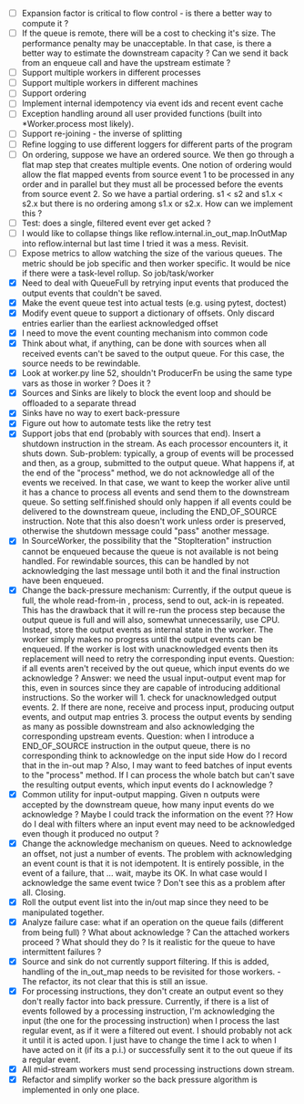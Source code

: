 - [ ] Expansion factor is critical to flow control - is there a better way to compute it ?
- [ ] If the queue is remote, there will be a cost to checking it's size.  The performance penalty may be unacceptable. 
      In that case, is there a better way to estimate the downstream capacity ?  Can we send it back from an enqueue
      call and have the upstream estimate ?
- [ ] Support multiple workers in different processes
- [ ] Support multiple workers in different machines
- [ ] Support ordering
- [ ] Implement internal idempotency via event ids and recent event cache
- [ ] Exception handling around all user provided functions (built into *Worker.process most likely).
- [ ] Support re-joining - the inverse of splitting
- [ ] Refine logging to use different loggers for different parts of the program
- [ ] On ordering, suppose we have an ordered source.  We then go through a flat map step that creates multiple
      events.  One notion of ordering would allow the flat mapped events from source event 1 to be processed
      in any order and in parallel but they must all be processed before the events from source event 2.  So
      we have a partial ordering.  s1 < s2 and s1.x < s2.x but there is no ordering among s1.x or s2.x.  How
      can we implement this ?
- [ ] Test: does a single, filtered event ever get acked ?
- [ ] I would like to collapse things like reflow.internal.in_out_map.InOutMap into reflow.internal but last
      time I tried it was a mess.  Revisit.
- [ ] Expose metrics to allow watching the size of the various queues.  The metric should be job specific and
      then worker specific.  It would be nice if there were a task-level rollup. So job/task/worker
- [x] Need to deal with QueueFull by retrying input events that produced the output events that couldn't be saved.
- [x] Make the event queue test into actual tests (e.g. using pytest, doctest)
- [x] Modify event queue to support a dictionary of offsets.  Only discard entries earlier than the earliest
      acknowledged offset
- [x] I need to move the event counting mechanism into common code
- [x] Think about what, if anything, can be done with sources when all received events can't be saved to the output
      queue. For this case, the source needs to be rewindable.
- [x] Look at worker.py line 52, shouldn't ProducerFn be using the same type vars as those in worker ? Does it ?
- [x] Sources and Sinks are likely to block the event loop and should be offloaded to a separate thread
- [x] Sinks have no way to exert back-pressure
- [x] Figure out how to automate tests like the retry test
- [x] Support jobs that end (probably with sources that end).  Insert a shutdown instruction in the stream.  As
      each processor encounters it, it shuts down. Sub-problem: typically, a group of events will be processed
      and then, as a group, submitted to the output queue.  What happens if, at the end of the "process" method,
      we do not acknowledge all of the events we received.  In that case, we want to keep the worker alive until
      it has a chance to process all events and send them to the downstream queue.  So setting self.finished
      should only happen if all events could be delivered to the downstream queue, including the END_OF_SOURCE
      instruction.  Note that this also doesn't work unless order is preserved, otherwise the shutdown message
      could "pass" another message.
- [x] In SourceWorker, the possibility that the "StopIteration" instruction cannot be enqueued because the
      queue is not available is not being handled.  For rewindable sources, this can be handled by not
      acknowledging the last message until both it and the final instruction have been enqueued.
- [x] Change the back-pressure mechanism: Currently, if the output queue is full, the whole read-from-in
      , process, send to out, ack-in is repeated.  This has the drawback that it will re-run the process
      step because the output queue is full and will also, somewhat unnecessarily, use CPU.  Instead, store the
      output events as internal state in the worker.  The worker simply makes no progress until the output
      events can be enqueued.  If the worker is lost with unacknowledged events then its replacement will
      need to retry the corresponding input events.  Question: if all events aren't received by the out queue,
      which input events do we acknowledge ? Answer: we need the usual input-output event map for this, even
      in sources since they are capable of introducing additional instructions. So the worker will 1. check
      for unacknowledged output events.  2. If there are none, receive and process input, producing output events, and
      output map entries 3. process the output events by sending as many as possible downstream and also acknowledging
      the corresponding upstream events.  Question: when I introduce a END_OF_SOURCE instruction in the output
      queue, there is no corresponding think to acknowledge on the input side  How do I record that in the
      in-out map ? Also, I may want to feed batches of input events to the "process" method.  If I can process
      the whole batch but can't save the resulting output events, which input events do I acknowledge ?
- [x] Common utility for input-output mapping.  Given n outputs were accepted by the downstream queue, how many
      input events do we acknowledge ?  Maybe I could track the information on the event ??   How do I deal with
      filters where an input event may need to be acknowledged even though it produced no output ?
- [x] Change the acknowledge mechanism on queues.  Need to acknowledge an offset, not just a number of events.
      The problem with acknowledging an event count is that it is not idempotent.  It is entirely possible,
      in the event of a failure, that ... wait, maybe its OK.  In what case would I acknowledge the same
      event twice ?  Don't see this as a problem after all. Closing.
- [x] Roll the output event list into the in/out map since they need to be manipulated together.
- [x] Analyze failure case: what if an operation on the queue fails (different from being full) ? What about
      acknowledge ?  Can the attached workers proceed ?  What should they do ?  Is it realistic for the queue
      to have intermittent failures ?
- [x] Source and sink do not currently support filtering.  If this is added, handling of the in_out_map
      needs to be revisited for those workers. - The refactor, its not clear that this is still an issue.
- [x] For processing instructions, they don't create an output event so they don't really factor into back pressure.
      Currently, if there is a list of events followed by a processing instruction, I'm acknowledging the
      input (the one for the processing instruction) when I process the last regular event, as if it were a
      filtered out event.  I should probably not ack it until it is acted upon.  I just have to change the time
      I ack to when I have acted on it (if its a p.i.) or successfully sent it to the out queue if its a
      regular event.
- [x] All mid-stream workers must send processing instructions down stream.
- [x] Refactor and simplify worker so the back pressure algorithm is implemented in only one place.

